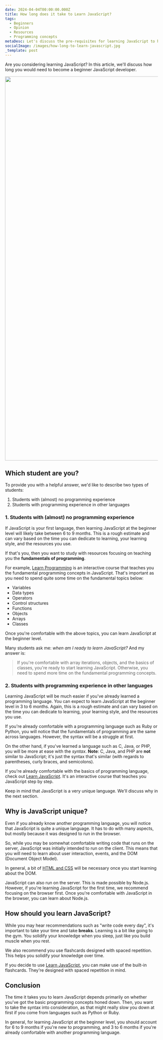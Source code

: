 ```yaml
---
date: 2024-04-04T00:00:00.000Z
title: How long does it take to Learn JavaScript?
tags:
  - Beginners
  - Opinion
  - Resources
  - Programming concepts
metaDesc: Let's discuss the pre-requisites for learning JavaScript to help you estimate how long that would take.
socialImage: /images/how-long-to-learn-javascript.jpg
_template: post
---
```


Are you considering learning JavaScript? In this article, we'll discuss how long you would need to become a beginner JavaScript developer.

<img class="fcp" src="/images/how-long-to-learn-javascript.jpg" alt="" with="2240" height="1260">

## Which student are you?

To provide you with a helpful answer, we'd like to describe two types of students:

1. Students with (almost) no programming experience
2. Students with programming experience in other languages

### 1. Students with (almost) no programming experience

If JavaScript is your first language, then learning JavaScript at the beginner level will likely take between 6 to 9 months. This is a rough estimate and can vary based on the time you can dedicate to learning, your learning style, and the resources you use.

If that's you, then you want to study with resources focusing on teaching you the **fundamentals of programming**.

For example, [Learn Programming](https://learnprogramming.online/?utm_source=blog) is an interactive course that teaches you the fundamental programming concepts in JavaScript. That's important as you need to spend quite some time on the fundamental topics below:

- Variables
- Data types
- Operators
- Control structures
- Functions
- Objects
- Arrays
- Classes

Once you're comfortable with the above topics, you can learn JavaScript at the beginner level.

Many students ask me: _when am I ready to learn JavaScript?_ And my answer is:

> If you're comfortable with array iterations, objects, and the basics of classes, you're ready to start learning JavaScript. Otherwise, you need to spend more time on the fundamental programming concepts.

### 2. Students with programming experience in other languages

Learning JavaScript will be much easier if you've already learned a programming language. You can expect to learn JavaScript at the beginner level in 3 to 6 months. Again, this is a rough estimate and can vary based on the time you can dedicate to learning, your learning style, and the resources you use.

If you're already comfortable with a programming language such as Ruby or Python, you will notice that the fundamentals of programming are the same across languages. However, the syntax will be a struggle at first.

On the other hand, if you've learned a language such as C, Java, or PHP, you will be more at ease with the _syntax_. **Note**: C, Java, and PHP are **not** similar to JavaScript; it's just the syntax that's similar (with regards to parentheses, curly braces, and semicolons).

If you're already comfortable with the basics of programming language, check out [Learn JavaScript](https://learnjavascript.online/?utm_source=blog). It's an interactive course that teaches you JavaScript step by step.

Keep in mind that JavaScript is a very unique language. We'll discuss why in the next section.

## Why is JavaScript unique?

Even if you already know another programming language, you will notice that JavaScript is quite a unique language. It has to do with many aspects, but mostly because it was designed to run in the browser.

So, while you may be somewhat comfortable writing code that runs on the server, JavaScript was initially intended to run on the client. This means that you will need to learn about user interaction, events, and the DOM (Document Object Model).

In general, a bit of [HTML and CSS](https://learnhtmlcss.online/?utm_source=blog) will be necessary once you start learning about the DOM.

JavaScript can also run on the server. This is made possible by Node.js. However, if you're learning JavaScript for the first time, we recommend focusing on the browser first. Once you're comfortable with JavaScript in the browser, you can learn about Node.js.

## How should you learn JavaScript?

While you may hear recommendations such as "write code every day", it's important to take your time and take <strong>breaks</strong>. Learning is a bit like going to the gym. You solidify your knowledge when you sleep, just like you build muscle when you rest.

We also recommend you use flashcards designed with spaced repetition. This helps you solidify your knowledge over time.

If you decide to use [Learn JavaScript](https://learnjavascript.online/?utm_source=blog), you can make use of the built-in flashcards. They're designed with spaced repetition in mind.

## Conclusion

The time it takes you to learn JavaScript depends primarily on whether you've got the basic programming concepts honed down. Then, you want to take the syntax into consideration, as that might really slow you down at first if you come from languages such as Python or Ruby.

In general, for learning JavaScript at the beginner level, you should account for 6 to 9 months if you're new to programming, and 3 to 6 months if you're already comfortable with another programming language.
